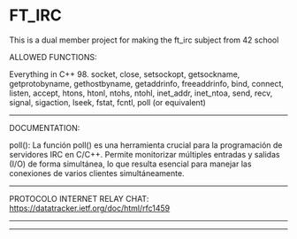 # FT_IRC
This is a dual member project for making the ft_irc subject from 42 school

ALLOWED FUNCTIONS:

Everything in C++ 98.
socket, close, setsockopt, getsockname,
getprotobyname, gethostbyname, getaddrinfo,
freeaddrinfo, bind, connect, listen, accept, htons,
htonl, ntohs, ntohl, inet_addr, inet_ntoa, send,
recv, signal, sigaction, lseek, fstat, fcntl, poll
(or equivalent)
___________________________________________________________________


DOCUMENTATION:

poll():
La función poll() es una herramienta crucial para la programación de servidores IRC en C/C++. 
Permite monitorizar múltiples entradas y salidas (I/O) de forma simultánea, 
lo que resulta esencial para manejar las conexiones de varios clientes simultáneamente.

___________________________________________________________________

PROTOCOLO INTERNET RELAY CHAT: https://datatracker.ietf.org/doc/html/rfc1459



___________________________________________________________________




___________________________________________________________________
